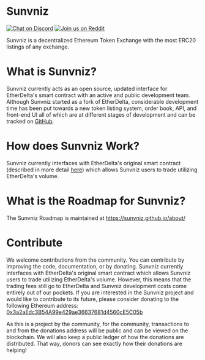 # Sunvniz
[![Chat on Discord](https://img.shields.io/badge/chat-on%20discord-7289da.svg)](https://discord.gg/MPvAfMa)
[![Join us on Reddit](https://img.shields.io/badge/reddit-Sunvniz-red.svg)](https://www.reddit.com/r/Sunvniz/)

Sunvniz is a decentralized Ethereum Token Exchange with the most ERC20 listings of any exchange.


# What is Sunvniz?
Sunvniz currently acts as an open source, updated interface for EtherDelta's smart contract with an active and public development team. Although Sunvniz started as a fork of EtherDelta, considerable development time has been put towards a new token listing system, order book, API, and front-end UI all of which are at different stages of development and can be tracked on [GitHub](https://github.com/sunvniz/). 


# How does Sunvniz Work?
Sunvniz currently interfaces with EtherDelta's original smart contract (described in more detail [here](https://www.reddit.com/r/EtherDelta/comments/6kdiyl/smart_contract_overview/)) which allows Sunvniz users to trade utilizing EtherDelta's volume.


# What is the Roadmap for Sunvniz?
The Sunvniz Roadmap is maintained at https://sunvniz.github.io/about/


# Contribute
We welcome contributions from the community. You can contribute by improving the code, documentation, or by donating. 
Sunvniz currently interfaces with EtherDelta's original smart contract which allows Sunvniz users to trade utilizing EtherDelta's volume. However, this means that the trading fees still go to EtherDelta and Sunvniz development costs come entirely out of our pockets. If you are interested in the Sunvniz project and would like to contribute to its future, please consider donating to the following Ethereum address: <a href="https://etherscan.io/address/0x3a2aEdc3B54A99e429ae36637681d4560cE5C05b">0x3a2aEdc3B54A99e429ae36637681d4560cE5C05b</a>

As this is a project by the community, for the community, transactions to and from the donations address will be public and can be viewed on the blockchain. We will also keep a public ledger of how the donations are distributed. That way, donors can see exactly how their donations are helping!
